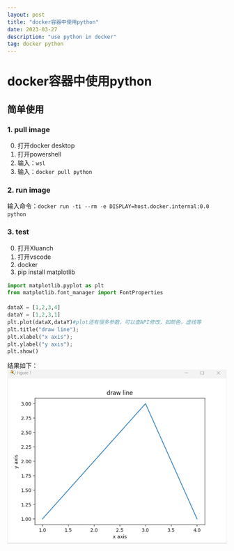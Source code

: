 ```yaml
---
layout: post
title: "docker容器中使用python"
date: 2023-03-27
description: "use python in docker"
tag: docker python
---   
```



# docker容器中使用python

## 简单使用
### 1. pull image
0. 打开docker desktop
1. 打开powershell
2. 输入：`wsl` 
3. 输入：`docker pull python` 




### 2. run image
输入命令：`docker run -ti --rm -e DISPLAY=host.docker.internal:0.0 python` 


### 3. test
0. 打开Xluanch
1. 打开vscode
2. docker 
3. pip install matplotlib

``` python
import matplotlib.pyplot as plt
from matplotlib.font_manager import FontProperties 

dataX = [1,2,3,4]
dataY = [1,2,3,1]
plt.plot(dataX,dataY)#plot还有很多参数，可以查API修改，如颜色，虚线等
plt.title("draw line");
plt.xlabel("x axis");
plt.ylabel("y axis");
plt.show()

```

结果如下：
![a](/images/posts/testdrawline.png)